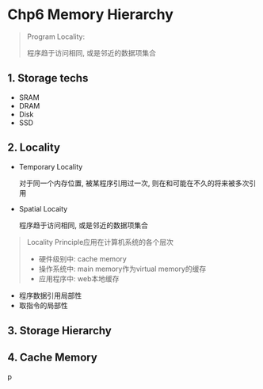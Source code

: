 # Chp6 Memory Hierarchy

> Program Locality:
>
> 程序趋于访问相同, 或是邻近的数据项集合

## 1. Storage techs

- SRAM
- DRAM
- Disk
- SSD

## 2. Locality

- Temporary Locality

  对于同一个内存位置, 被某程序引用过一次, 则在和可能在不久的将来被多次引用

- Spatial Locaity

  程序趋于访问相同, 或是邻近的数据项集合

> Locality Principle应用在计算机系统的各个层次
>
> - 硬件级别中: cache memory
> - 操作系统中: main memory作为virtual memory的缓存
> - 应用程序中: web本地缓存

- 程序数据引用局部性
- 取指令的局部性

## 3. Storage Hierarchy

## 4. Cache Memory

p